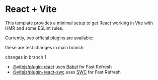 # React + Vite

This template provides a minimal setup to get React working in Vite with HMR and some ESLint rules.

Currently, two official plugins are available:

these are test changes in main branch

changes in branch 1

- [@vitejs/plugin-react](https://github.com/vitejs/vite-plugin-react/blob/main/packages/plugin-react/README.md) uses [Babel](https://babeljs.io/) for Fast Refresh
- [@vitejs/plugin-react-swc](https://github.com/vitejs/vite-plugin-react-swc) uses [SWC](https://swc.rs/) for Fast Refresh
